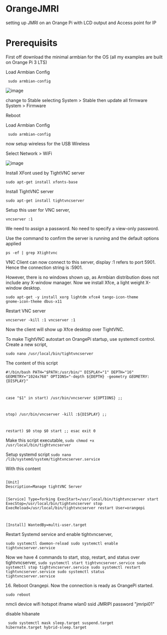 # OrangeJMRI
setting up JMRI on an Orange Pi with LCD output and Access point for IP

# Prerequisits
First off download the minimal armbian for the OS (all my examples are built on Orange Pi 3 LTS)



Load Armbian Config

<code> sudo armbian-config </code>

![image](https://github.com/nogarth/OrangeJMRI/assets/1279577/607ae69c-755b-4d75-99ec-d048b2b29246)

change to Stable selecting System > Stable
then update all firmware System > Firmware

Reboot

Load Armbian Config

<code> sudo armbian-config </code>

now setup wireless for the USB Wireless

Select Network > WiFi

![image](https://github.com/nogarth/OrangeJMRI/assets/1279577/811d2fda-83ec-44df-9301-cd1c88339218)

Install XFont used by TightVNC server

<code>sudo apt-get install xfonts-base</code>

Install TightVNC server

<code>sudo apt-get install tightvncserver</code>

Setup this user for VNC server,

<code>vncserver :1</code>

We need to assign a password. No need to specify a view-only password.

Use the command to confirm the server is running and the default options applied

<code>ps -ef | grep Xtightvnc</code>

VNC Client can now connect to this server, display :1 refers to port 5901. Hence the connection string is <IP Address>:5901.

However, there is no windows shown up, as Armbian distribution does not include any X-window manager. Now we install Xfce, a light weight X-window desktop.


<code>sudo apt-get -y install xorg lightdm xfce4 tango-icon-theme gnome-icon-theme dbus-x11</code>
 
Restart VNC server

<code>vncserver -kill :1
vncserver :1</code>
 
Now the client will show up Xfce desktop over TightVNC.
 
To make TightVNC autostart on OrangePi startup, use systemctl control. Create a new script,

<code>sudo nano /usr/local/bin/tightvncserver</code>
 
The content of this script

<code>#!/bin/bash
PATH="$PATH:/usr/bin/"
DISPLAY="1"
DEPTH="16"
GEOMETRY="1024x768"
OPTIONS="-depth ${DEPTH} -geometry ${GEOMETRY} :${DISPLAY}"

case "$1" in
start)
/usr/bin/vncserver ${OPTIONS}
;;

stop)
/usr/bin/vncserver -kill :${DISPLAY}
;;

restart)
$0 stop
$0 start
;;
esac
exit 0 </code>

Make this script executable,
<code>sudo chmod +x /usr/local/bin/tightvncserver</code>
 
Setup systemd script
<code>sudo nano /lib/systemd/system/tightvncserver.service</code>
 
With this content

<code>
[Unit]
Description=Manage tightVNC Server

[Service]
Type=forking
ExecStart=/usr/local/bin/tightvncserver start
ExecStop=/usr/local/bin/tightvncserver stop
ExecReload=/usr/local/bin/tightvncserver restart
User=orangepi

[Install]
WantedBy=multi-user.target 
</code>

Restart Systemd service and enable tightvncserver,

<code>sudo systemctl daemon-reload
sudo systemctl enable tightvncserver.service </code>
  
Now we have 4 commands to start, stop, restart, and status over tightvncserver,
<code>sudo systemctl start tightvncserver.service
sudo systemctl stop tightvncserver.service
sudo systemctl restart tightvncserver.service
sudo systemctl status tightvncserver.service</code>
 
16. Reboot Orangepi. Now the connection is ready as OrangePi started.

<code>sudo reboot</code>

nmcli device wifi hotspot ifname wlan0 ssid JMRIPI password "jmripi01"

disable hibanate

<code> sudo systemctl mask sleep.target suspend.target hibernate.target hybrid-sleep.target </code>

